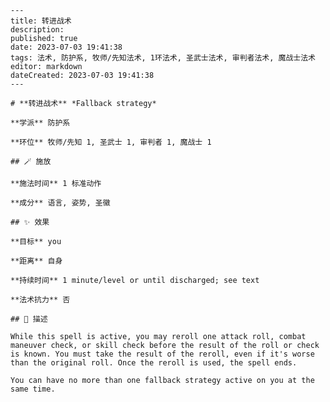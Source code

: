 
    ---
    title: 转进战术
    description: 
    published: true
    date: 2023-07-03 19:41:38
    tags: 法术, 防护系, 牧师/先知法术, 1环法术, 圣武士法术, 审判者法术, 魔战士法术
    editor: markdown
    dateCreated: 2023-07-03 19:41:38
    ---

    # **转进战术** *Fallback strategy*

    **学派** 防护系 

    **环位** 牧师/先知 1, 圣武士 1, 审判者 1, 魔战士 1

    ## 🪄 施放

    **施法时间** 1 标准动作

    **成分** 语言, 姿势, 圣徽

    ## ✨ 效果 

    **目标** you 

    **距离** 自身  

    **持续时间** 1 minute/level or until discharged; see text 

    **法术抗力** 否

    ## 📖 描述

    While this spell is active, you may reroll one attack roll, combat maneuver check, or skill check before the result of the roll or check is known. You must take the result of the reroll, even if it's worse than the original roll. Once the reroll is used, the spell ends.

    You can have no more than one fallback strategy active on you at the same time.
    
